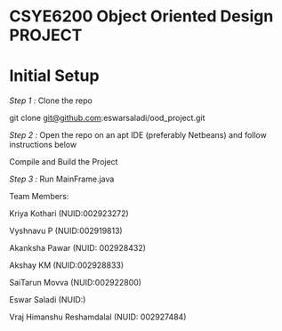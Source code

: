 # CSYE6200 Object Oriented Design PROJECT

# Initial Setup

*Step 1 :* Clone the repo

git clone git@github.com:eswarsaladi/ood_project.git


*Step 2 :* Open the repo on an apt IDE (preferably Netbeans) and follow instructions below

Compile and Build the Project




*Step 3 :* Run MainFrame.java




Team Members:

Kriya Kothari (NUID:002923272)

Vyshnavu P (NUID:002919813)

Akanksha Pawar (NUID: 002928432)

Akshay KM (NUID:002928833)

SaiTarun Movva (NUID:002922800)

Eswar Saladi (NUID:)

Vraj Himanshu Reshamdalal (NUID: 002927484)

